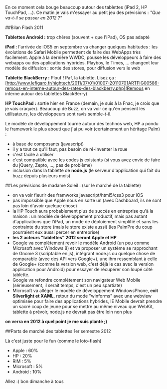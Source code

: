
En ce moment cela bouge beaucoup autour des tablettes (iPad 2, HP TouchPad, ...). Ce matin je vais m'essayer au petit jeu des prévisions : *"Que va-t-il se passer en 2012 ?"*

##Bilan Flash 2011

**Tablettes Android :** trop chères (souvent + que l'iPad), OS pas adapté

**iPad :**
l'arrivée de iOS5 en septembre va changer quelques habitudes : les évolutions de Safari Mobile permettent de faire des WebApps très facilement. Apple à la dernière WWDC, pousse les développeurs à faire des webapps ou des applications hybrides. Playboy, le Times, ... changent leur modèle de diffusion : sortie des stores, pour diffusion vers le web

**Tablette BlackBerry :** 
Plouf ! Paf, la tablette. 
Lisez ça :
[http://www.lefigaro.fr/hightech/2011/07/01/01007-20110701ARTFIG00586-remous-en-interne-autour-des-rates-des-blackberry.php](Remous en interne autour des tablettes BlackBerry)

**HP TouchPad :** sortie hier en France (demain, je suis à la Fnac, je crois que je vais craquer).
Beaucoup de Buzz, on va voir ce qu'en pensent les utilisateurs, les développeurs sont ravis semble-t-il.

Le modèle de développement tourne autour des technos web, HP a pondu le framework le plus abouti que j'ai pu voir (certainement un héritage Palm) :

- à base de composants (javascript)
- il y a tout ce qu'il faut, pas besoin de ré-inventer la roue
- c'est facile à utiliser
- c'est compatible avec les codes js existants (si vous avez envie de faire du jQuery, Zepto, ..., pas de problème)
- inclusion dans la tablette de **node.js** (le serveur d'application qui fait du buzz depuis plusieurs mois)

##Les prévisions de madame Soleil : (sur le marché de la tablette)

- on va voir fleurir des framworks javascript/html5/css3 pour iOS
- pas impossible que Apple nous en sorte un (avec Dashboard, ils ne sont pas loin d'avoir quelque chose)
- la HP Touch aura probablement plus de succès en entreprise qu'à la maison : un modèle de développement productif, mais pas autant d'applications que l'iPad, un mode de déploiement simplifié et sans les contrainte du store (mais le store existe aussi) (les PalmPre du coup pourraient eux aussi percer en entreprise)
- **les 2 acteurs "tablettes" 2012 seront Apple et HP**
- Google va complètement revoir le modèle Android (un peu comme Microsoft avec Windows 8) et va proposer un système se rapprochant de Gnome 3 (scriptable en js), intégrant node.js ou quelque chose de comparable (avec des API vers Google+), une ihm ressemblant à celle de Google+ (comme la version web, c'est déjà le cas avec la version application pour Android) pour essayer de récupérer son loupé côté tablette.
- Google va refondre complètement son navigateur Web Mobile (sérieusement, il serait temps, c'est un peu spartiate)
- Microsoft va alléger le modèle de développement WindowsPhone, **exit Silverlight et XAML**, retour du mode "winforms" avec une webview optimisée pour faire des applications hybrides, IE Mobile devrait prendre un sacré coup de jeune pour se mettre au même niveau que WebKit, tablette à prévoir, node.js ne devrait pas être loin non plus

**on verra en 2012 à quel point je me suis planté ;)**

##Parts de marché des tablettes 1er semestre 2012

Là c'est juste pour le fun (comme le loto-flash)

- Apple : 60%
- HP : 20%
- RIM : 5%
- Microsoft : 5%
- Android : 10%

Allez :) bon dimanche à tous


